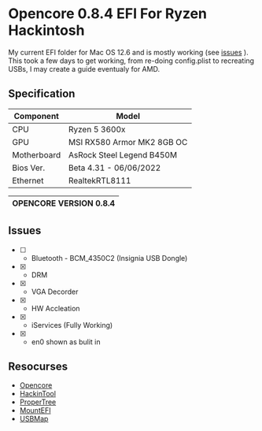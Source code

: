 # Opencore 0.8.4 EFI For Ryzen Hackintosh
My current EFI folder for Mac OS 12.6 and is mostly working (see [issues](https://github.com/covxx/Opencore_EFI_AMD#issues) ).
This took a few days to get working, from re-doing config.plist to recreating USBs, I may create a guide eventualy for AMD.

## Specification

| Component   | Model                            |
|-------------|----------------------------------|
| CPU         | Ryzen 5 3600x                    |
| GPU         | MSI RX580 Armor MK2 8GB OC       |
| Motherboard | AsRock Steel Legend B450M        |
| Bios Ver.   | Beta 4.31 - 06/06/2022           |
| Ethernet    | RealtekRTL8111                   |

| OPENCORE VERSION 0.8.4 |
|------------------------|

## Issues
- [ ] - Bluetooth - BCM_4350C2 (Insignia USB Dongle)
- [X] - DRM 
- [x] - VGA Decorder
- [X] - HW Accleation
- [x] - iServices (Fully Working)
- [x] - en0 shown as bulit in


## Resocurses 
- [Opencore](https://github.com/acidanthera/OpenCorePkg)
- [HackinTool]()
- [ProperTree]()
- [MountEFI]()
- [USBMap]()
